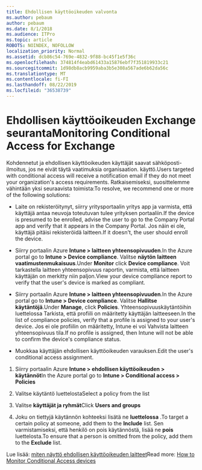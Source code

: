 ```yaml
---
title: Ehdollisen käyttöoikeuden valvonta
ms.author: pebaum
author: pebaum
ms.date: 8/1/2018
ms.audience: ITPro
ms.topic: article
ROBOTS: NOINDEX, NOFOLLOW
localization_priority: Normal
ms.assetid: dcb86c54-769e-4832-9f88-bc45f1e5f36c
ms.openlocfilehash: 374814f4eabd61433a15876ebf7f351819933c21
ms.sourcegitcommit: 1d98db8acb9959aba3b5e308a567ade6b62da56c
ms.translationtype: MT
ms.contentlocale: fi-FI
ms.lasthandoff: 08/22/2019
ms.locfileid: "36538739"
---
```

# <a name="monitoring-conditional-access-for-exchange"></a><span data-ttu-id="281e8-102">Ehdollisen käyttöoikeuden Exchange seuranta</span><span class="sxs-lookup"><span data-stu-id="281e8-102">Monitoring Conditional Access for Exchange</span></span>

<span data-ttu-id="281e8-103">Kohdennetut ja ehdollisen käyttöoikeuden käyttäjät saavat sähköposti-ilmoitus, jos ne eivät täytä vaatimuksia organisaation. käyttö.</span><span class="sxs-lookup"><span data-stu-id="281e8-103">Users targeted with conditional access will receive a notification email if they do not meet your organization's access requirements.</span></span> <span data-ttu-id="281e8-104">Ratkaisemiseksi, suosittelemme vähintään yksi seuraavista toimista:</span><span class="sxs-lookup"><span data-stu-id="281e8-104">To resolve, we recommend one or more of the following solutions:</span></span>
  
- <span data-ttu-id="281e8-105">Laite on rekisteröitynyt, siirry yritysportaalin yritys app ja varmista, että käyttäjä antaa neuvoja toteutuvan tulee yrityksen portaaliin.</span><span class="sxs-lookup"><span data-stu-id="281e8-105">If the device is presumed to be enrolled, advise the user to go to the Company Portal app and verify that it appears in the Company Portal.</span></span> <span data-ttu-id="281e8-106">Jos näin ei ole, käyttäjä pitäisi rekisteröidä laitteen.</span><span class="sxs-lookup"><span data-stu-id="281e8-106">If it doesn't, the user should enroll the device.</span></span>
    
- <span data-ttu-id="281e8-107">Siirry portaalin Azure **Intune \> laitteen yhteensopivuuden**.</span><span class="sxs-lookup"><span data-stu-id="281e8-107">In the Azure portal go to **Intune \> Device compliance**.</span></span> <span data-ttu-id="281e8-108">Valitse **näytön** **laitteen vaatimustenmukaisuus**.</span><span class="sxs-lookup"><span data-stu-id="281e8-108">Under **Monitor** click **Device compliance**.</span></span> <span data-ttu-id="281e8-109">Voit tarkastella laitteen yhteensopivuus raportin, varmista, että laitteen käyttäjän on merkitty niin paljon.</span><span class="sxs-lookup"><span data-stu-id="281e8-109">View your device compliance report to verify that the user's device is marked as compliant.</span></span> 
    
- <span data-ttu-id="281e8-110">Siirry portaalin Azure **Intune \> laitteen yhteensopivuuden**.</span><span class="sxs-lookup"><span data-stu-id="281e8-110">In the Azure portal go to **Intune \> Device compliance**.</span></span> <span data-ttu-id="281e8-111">Valitse **Hallitse** **käytäntöjä**.</span><span class="sxs-lookup"><span data-stu-id="281e8-111">Under **Manage**, click **Policies**.</span></span> <span data-ttu-id="281e8-112">Yhteensopivuuskäytäntöihin luettelossa Tarkista, että profiili on määritetty käyttäjän laitteeseen.</span><span class="sxs-lookup"><span data-stu-id="281e8-112">In the list of compliance policies, verify that a profile is assigned to your user's device.</span></span> <span data-ttu-id="281e8-113">Jos ei ole profiilin on määritetty, Intune ei voi Vahvista laitteen yhteensopivuus tila.</span><span class="sxs-lookup"><span data-stu-id="281e8-113">If no profile is assigned, then Intune will not be able to confirm the device's compliance status.</span></span> 
    
- <span data-ttu-id="281e8-114">Muokkaa käyttäjän ehdollisen käyttöoikeuden varauksen.</span><span class="sxs-lookup"><span data-stu-id="281e8-114">Edit the user's conditional access assignment.</span></span>
    
1. <span data-ttu-id="281e8-115">Siirry portaalin Azure **Intune \> ehdollisen käyttöoikeuden \> käytännöt**</span><span class="sxs-lookup"><span data-stu-id="281e8-115">In the Azure portal go to **Intune \> Conditional access \> Policies**</span></span>
    
2. <span data-ttu-id="281e8-116">Valitse käytäntö luettelosta</span><span class="sxs-lookup"><span data-stu-id="281e8-116">Select a policy from the list</span></span>
    
3. <span data-ttu-id="281e8-117">Valitse **käyttäjät ja ryhmät**</span><span class="sxs-lookup"><span data-stu-id="281e8-117">Click **Users and groups**</span></span>
    
4. <span data-ttu-id="281e8-118">Joku on tiettyjä käytännön kohteeksi lisätä ne **luettelossa** .</span><span class="sxs-lookup"><span data-stu-id="281e8-118">To target a certain policy at someone, add them to the **Include** list.</span></span> <span data-ttu-id="281e8-119">Sen varmistamiseksi, että henkilö on pois käytännöstä, lisää ne **pois** luettelosta.</span><span class="sxs-lookup"><span data-stu-id="281e8-119">To ensure that a person is omitted from the policy, add them to the **Exclude** list.</span></span> 
    
<span data-ttu-id="281e8-120">Lue lisää: [miten näyttö ehdollisen käyttöoikeuden laitteet](https://docs.microsoft.com/intune/conditional-access-exchange-monitor)</span><span class="sxs-lookup"><span data-stu-id="281e8-120">Read more: [How to Monitor Conditional Access devices](https://docs.microsoft.com/intune/conditional-access-exchange-monitor)</span></span>
  

